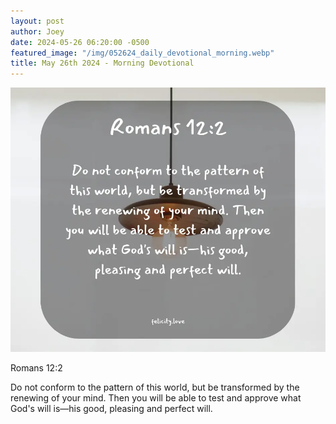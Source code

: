 ```yaml
---
layout: post
author: Joey
date: 2024-05-26 06:20:00 -0500
featured_image: "/img/052624_daily_devotional_morning.webp"
title: May 26th 2024 - Morning Devotional
---
```


[![May 26th 2024 - Morning Devotional](/img/052624_daily_devotional_morning.webp)](/img/052624_daily_devotional_morning.webp)

Romans 12:2

Do not conform to the pattern of this world, but be transformed by the renewing of your mind. Then you will be able to test and approve what God's will is—his good, pleasing and perfect will.
